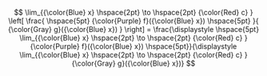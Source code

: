 $$
    \lim_{{\color{Blue} x} \hspace{2pt} \to \hspace{2pt} {\color{Red} c} } \left[ \frac{ \hspace{5pt} {\color{Purple} f}({\color{Blue} x}) \hspace{5pt} }{ {\color{Gray} g}({\color{Blue} x}) } \right] 
    =
    \frac{\displaystyle \hspace{5pt} \lim_{{\color{Blue} x} \hspace{2pt} \to \hspace{2pt} {\color{Red} c} } {\color{Purple} f}({\color{Blue} x}) \hspace{5pt}}{\displaystyle \lim_{{\color{Blue} x} \hspace{2pt} \to \hspace{2pt} {\color{Red} c} } {\color{Gray} g}({\color{Blue} x})}
$$